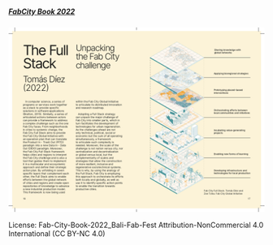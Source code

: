 ##### [FabCity Book 2022](https://fab.city/wp-content/uploads/2023/03/Fab-City-Book-2022_Bali-Fab-Fest.pdf)

[![FabCity Book](https://github.com/universalbit-dev/CityGenerator/blob/master/public/fabcity/images/Fab-City-Book-2022_Bali-Fab-Fest-Page_09.png)](https://fab.city/wp-content/uploads/2023/03/Fab-City-Book-2022_Bali-Fab-Fest.pdf)

License: 
Fab-City-Book-2022_Bali-Fab-Fest
Attribution-NonCommercial 4.0
International (CC BY-NC 4.0)
